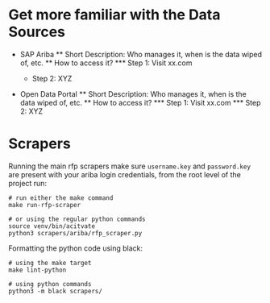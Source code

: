 # Get more familiar with the Data Sources
* SAP Ariba
  ** Short Description: Who manages it, when is the data wiped of, etc.
  ** How to access it?
  *** Step 1: Visit xx.com
  * Step 2: XYZ

* Open Data Portal
** Short Description: Who manages it, when is the data wiped of, etc.
** How to access it?
*** Step 1: Visit xx.com
*** Step 2: XYZ

# Scrapers

Running the main rfp scrapers make sure `username.key` and `password.key` are present with your ariba login credentials, from the root level of the project run:
```shell
# run either the make command
make run-rfp-scraper

# or using the regular python commands
source venv/bin/acitvate
python3 scrapers/ariba/rfp_scraper.py
```

Formatting the python code using black:
```shell
# using the make target
make lint-python

# using python commands
python3 -m black scrapers/
```
